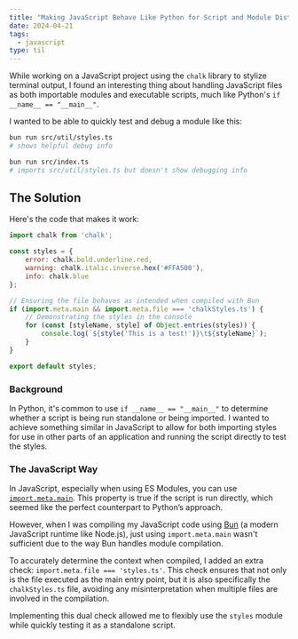 ```yaml
---
title: "Making JavaScript Behave Like Python for Script and Module Distinctions with Bun"
date: 2024-04-21
tags:
  - javascript
type: til
---
```

While working on a JavaScript project using the `chalk` library to stylize terminal output, I found an interesting thing about handling JavaScript files as both importable modules and executable scripts, much like Python's `if __name__ == "__main__"`.

I wanted to be able to quickly test and debug a module like this:

```bash
bun run src/util/styles.ts
# shows helpful debug info

bun run src/index.ts
# imports src/util/styles.ts but doesn't show debugging info
```

## The Solution
Here's the code that makes it work:

```javascript
import chalk from 'chalk';

const styles = {
    error: chalk.bold.underline.red,
    warning: chalk.italic.inverse.hex('#FFA500'),
    info: chalk.blue
};

// Ensuring the file behaves as intended when compiled with Bun
if (import.meta.main && import.meta.file === 'chalkStyles.ts') {
    // Demonstrating the styles in the console
    for (const [styleName, style] of Object.entries(styles)) {
        console.log(`${style('This is a test!')}\t${styleName}`);
    }
}

export default styles;
```

### Background
In Python, it's common to use `if __name__ == "__main__"` to determine whether a script is being run standalone or being imported. I wanted to achieve something similar in JavaScript to allow for both importing styles for use in other parts of an application and running the script directly to test the styles.

### The JavaScript Way
In JavaScript, especially when using ES Modules, you can use [`import.meta.main`](https://developer.mozilla.org/en-US/docs/Web/JavaScript/Reference/Operators/import.meta). This property is true if the script is run directly, which seemed like the perfect counterpart to Python’s approach.

However, when I was compiling my JavaScript code using [Bun](https://bun.sh/) (a modern JavaScript runtime like Node.js), just using `import.meta.main` wasn't sufficient due to the way Bun handles module compilation.

To accurately determine the context when compiled, I added an extra check: `import.meta.file === 'styles.ts'`. This check ensures that not only is the file executed as the main entry point, but it is also specifically the `chalkStyles.ts` file, avoiding any misinterpretation when multiple files are involved in the compilation.

Implementing this dual check allowed me to flexibly use the `styles` module while quickly testing it as a standalone script.
